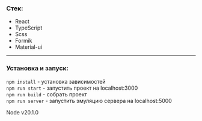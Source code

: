 ### Стек:

- React
- TypeScript
- Scss
- Formik
- Material-ui

___

### Установка и запуск:

```npm install``` - установка зависимостей <br>
```npm run start``` - запустить проект на localhost:3000 <br>
```npm run build``` - собрать проект <br>
```npm run server``` - запустить эмуляцию сервера на localhost:5000

Node v20.1.0
